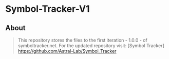 # Symbol-Tracker-V1

## About
> This repository stores the files to the first iteration - 1.0.0 - of symboltracker.net. For the updated repository visit: [Symbol Tracker] https://github.com/Astral-Lab/Symbol_Tracker

